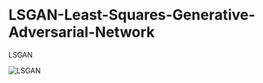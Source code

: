 # LSGAN-Least-Squares-Generative-Adversarial-Network
LSGAN

![LSGAN](https://user-images.githubusercontent.com/56711947/86877023-f282e400-c120-11ea-81e9-7d398b83f274.gif)
